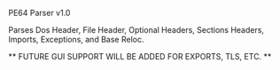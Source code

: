 PE64 Parser v1.0

Parses Dos Header, File Header, Optional Headers, Sections Headers, Imports, Exceptions, and Base Reloc.

** FUTURE GUI SUPPORT WILL BE ADDED FOR EXPORTS, TLS, ETC. **
